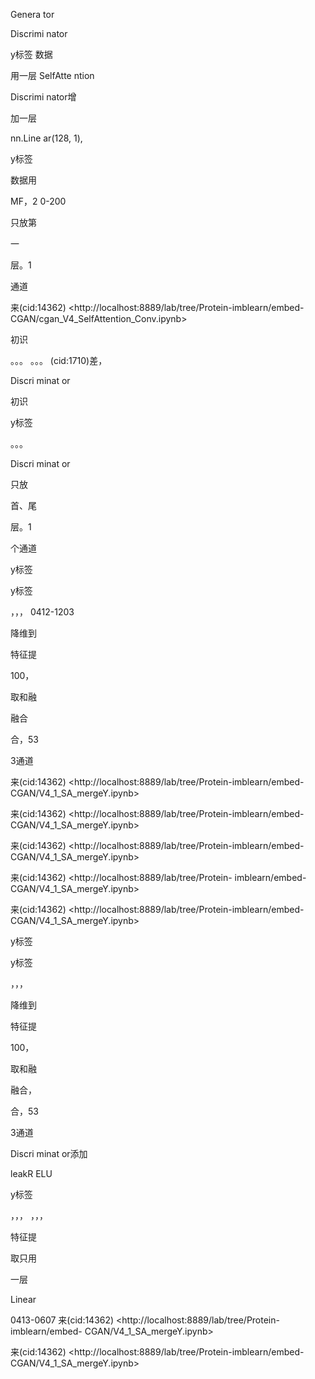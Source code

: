 

Genera
tor

Discrimi
nator

y标签 数据

用一层
SelfAtte
ntion

Discrimi
nator增

加一层

nn.Line
ar(128,
1),

y标签

数据用

MF，2
0-200

只放第

一

层。1

通道

来(cid:14362) <http://localhost:8889/lab/tree/Protein-imblearn/embed-
CGAN/cgan_V4_SelfAttention_Conv.ipynb>

初识

。。。 。。。 (cid:1710)差，

Discri
minat
or

初识

y标签

。。。

Discri
minat
or

只放

首、尾

层。1

个通道

y标签

y标签

，，， 0412-1203

降维到

特征提

100，

取和融

融合

合，53

3通道

来(cid:14362) <http://localhost:8889/lab/tree/Protein-imblearn/embed-
CGAN/V4_1_SA_mergeY.ipynb>

来(cid:14362) <http://localhost:8889/lab/tree/Protein-imblearn/embed-
CGAN/V4_1_SA_mergeY.ipynb>

来(cid:14362) <http://localhost:8889/lab/tree/Protein-imblearn/embed-
CGAN/V4_1_SA_mergeY.ipynb>

来(cid:14362) <http://localhost:8889/lab/tree/Protein-
imblearn/embed-CGAN/V4_1_SA_mergeY.ipynb>

来(cid:14362) <http://localhost:8889/lab/tree/Protein-imblearn/embed-
CGAN/V4_1_SA_mergeY.ipynb>

y标签

y标签

，，，

降维到

特征提

100，

取和融

融合，

合，53

3通道

Discri
minat
or添加

leakR
ELU

y标签

，，， ，，，

特征提

取只用

一层

Linear

0413-0607
来(cid:14362) <http://localhost:8889/lab/tree/Protein-imblearn/embed-
CGAN/V4_1_SA_mergeY.ipynb>

来(cid:14362) <http://localhost:8889/lab/tree/Protein-imblearn/embed-
CGAN/V4_1_SA_mergeY.ipynb>

